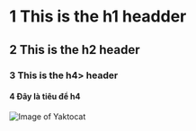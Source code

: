 # 1 This is the h1 headder
## 2 This is the h2 header
### 3 This is the h4> header
#### 4 Đây là tiêu để h4
![Image of Yaktocat](https://octodex.github.com/images/yaktocat.png)
